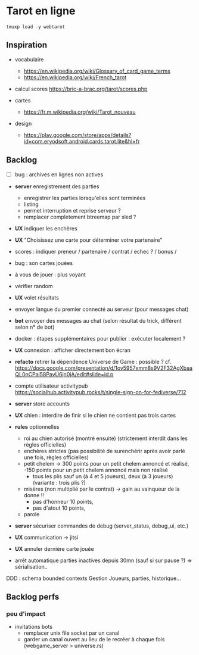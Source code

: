Tarot en ligne
==============

`tmuxp load -y webtarot`

## Inspiration

* vocabulaire
  * https://en.wikipedia.org/wiki/Glossary_of_card_game_terms
  * https://en.wikipedia.org/wiki/French_tarot

* calcul scores https://bric-a-brac.org/tarot/scores.php

* cartes
  - https://fr.m.wikipedia.org/wiki/Tarot_nouveau

* design
  * https://play.google.com/store/apps/details?id=com.eryodsoft.android.cards.tarot.lite&hl=fr

## Backlog

- [ ] bug : archives en lignes non actives
- **server** enregistrement des parties
  - enregistrer les parties lorsqu'elles sont terminées 
  - listing
  - permet interruption et reprise serveur ?
  - remplacer completement btreemap par sled ?

- **UX** indiquer les enchères
- **UX** "Choisissez une carte pour déterminer votre partenaire"
- scores : indiquer preneur /  partenaire / contrat / echec ? / bonus /

- bug : son cartes jouées
- à vous de jouer : plus voyant

- vérifier random
- **UX** volet résultats
- envoyer langue du premier connecté au serveur (pour messages chat)
- **bot** envoyer des messages au chat (selon résultat du trick, différent selon n° de bot) 
- docker : étapes supplémentaires pour publier : exécuter localement ?
- **UX** connexion : afficher directement bon écran
- **refacto** retirer la dépendence Universe de Game : possible ? cf. https://docs.google.com/presentation/d/1ov5957xmm8s9V2F32AgXbaaQL0nCPai58PavU6jn0jA/edit#slide=id.p 
- compte utilisateur activitypub https://socialhub.activitypub.rocks/t/single-sign-on-for-fediverse/712
- **server** store accounts
- **UX** chien : interdire de finir si le chien ne contient pas trois cartes
- **rules** optionnelles
  - roi au chien autorisé (montré ensuite) (strictement interdit dans les règles officielles)
  - enchères strictes (pas possibilité de surenchérir après avoir parlé une fois, règles officielles)
  - petit chelem 
    -> 300 points pour un petit chelem annoncé et réalisé, -150 points pour un petit chelem annoncé mais non réalisé
    - tous les plis sauf un (à 4 et 5 joueurs), deux (à 3 joueurs) (variante : trois plis ?)
  - misères (non multiplié par le contrat) -> gain au vainqueur de la donne !!
    - pas d'honneur 10 points,
    - pas d'atout 10 points, 
  - parole
- **server** sécuriser commandes de debug (server_status, debug_ui, etc.)
- **UX** communication -> jitsi
- **UX** annuler dernière carte jouée
- arrêt automatique parties inactives depuis 30mn (sauf si sur pause ?) => sérialisation..

DDD : schema bounded contexts
Gestion Joueurs, parties, historique...

## Backlog perfs

### peu d'impact

- invitations bots 
  - remplacer unix file socket par un canal
  - garder un canal ouvert au lieu de le recréer à chaque fois (webgame_server > universe.rs)


